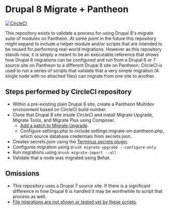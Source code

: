 # Drupal 8 Migrate + Pantheon

[![CircleCI](https://circleci.com/gh/stevector/migrate_pantheon.svg?style=svg)](https://circleci.com/gh/stevector/migrate_pantheon)

This repository exists to validate a process for using Drupal 8's migrate suite of modules on Pantheon.
At some point in the future this repository might expand to include a helper module and/or scripts that are intended to be reused for performing real-world migrations.
However as this repository stands now, it is simply a meant to be an executable reference that shows how Drupal 8 migrations can be configured and run from a Drupal 6 or 7 source site on Pantheon to a different Drupal 8 site on Pantheon. CircleCI is used to run a series of scripts that validate that a very simple migration (A single node with no attached files) can migrate from one site to another.

## Steps performed by CircleCI repository

* Within a pre-existing plain Drupal 8 site, create a Pantheon Multidev environment based on CircleCI build number.
* Clone that Drupal 8 site inside CircleCI and install Migrate Upgrade, Migrate Tools, and Migrate Plus using Composer.
  * [Add a patch to Migrate Upgrade](https://www.drupal.org/node/2751151).
  * Configure settings.php to include settings.migrate-on-pantheon.php, which source database credentials from secrets.json.
* Creates secrets.json using the [Terminus secrets plugin](https://github.com/pantheon-systems/terminus-secrets-plugin).
* Configures migration using `drush migrate-upgrade --configure-only`
* Run migrations using `drush migrate-import --all`
* Validate that a node was migrated using Behat.

## Omissions

* This repository uses a Drupal 7 source site. If there is a significant difference in how Drupal 6 is handled it may be worthwhile to script that process as well.
* [File migrations are not shown or tested yet by these scripts](https://github.com/stevector/migrate_pantheon/issues/14).
